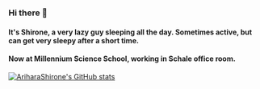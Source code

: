### Hi there 👋
#### It's Shirone, a very lazy guy sleeping all the day. Sometimes active, but can get very sleepy after a short time.

#### Now at Millennium Science School, working in Schale office room.
[![AriharaShirone's GitHub stats](https://github-readme-stats.vercel.app/api?username=AriharaShirone&count_private=true)](https://github.com/anuraghazra/github-readme-stats)
